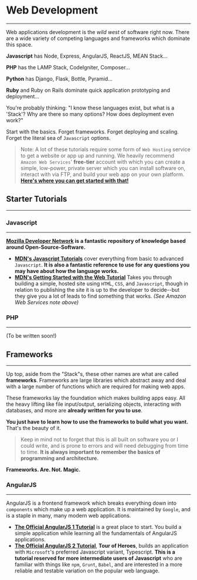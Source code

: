 # Web Development
--------

Web applications development is the _wild west_ of software right now.
There are a wide variety of competing languages and frameworks which dominate this space.

**Javascript** has Node, Express, AngularJS, ReactJS, MEAN Stack...

**PHP** has the LAMP Stack, CodeIgniter, Composer...

**Python** has Django, Flask, Bottle, Pyramid...

**Ruby** and Ruby on Rails dominate quick application prototyping and deployment...

You're probably thinking: "I know these languages exist, but what is a 'Stack'? Why are there so many options? How does deployment even work?"

Start with the basics. Forget frameworks. Forget deploying and scaling. Forget the literal sea of `Javascript` options.

> Note: A lot of these tutorials require some form of `Web Hosting` service to get a website or app up and running. We heavily recommend `Amazon Web Services`' **free-tier** account with which you can create a simple, low-power, private server which you can install software on, interact with via FTP, and build your web app on your own platform. **[Here's where you can get started with that!](https://aws.amazon.com/start-now/)**

## Starter Tutorials
--------

### Javascript
--------

**[Mozilla Developer Network](https://developer.mozilla.org/en-US/) is a fantastic repository of knowledge based around Open-Source-Software.**

* **[MDN's Javascript Tutorials](https://developer.mozilla.org/en-US/docs/Web/JavaScript)** cover everything from basic to advanced `Javascript`. **It is also a fantastic reference to use for any questions you may have about how the language works.**
* **[MDN's Getting Started with the Web Tutorial](https://developer.mozilla.org/en-US/docs/Learn/Getting_started_with_the_web)** Takes you through building a simple, hosted site using `HTM`L, `CSS`, and `Javascript`, though in relation to publishing the site it is up to the developer to decide--but they give you a lot of leads to find something that works. _(See Amazon Web Services note above)_


### PHP
--------
(To be written soon!)



## Frameworks
--------

Up top, aside from the "Stack"s, these other names are what are called **frameworks**. Frameworks are large libraries which abstract away and deal with a large number of functions which are required for making web apps.

These frameworks lay the foundation which makes building apps easy. All the heavy lifting like file input/output, serializing objects, interacting with databases, and more are **already written for you to use**.

**You just have to learn how to use the frameworks to build what you want.** That's the beauty of it.

> Keep in mind not to forget that this is all built on software you or I could write, and is prone to errors and will need debugging from time to time. **It is always important to remember the basics of programming and architecture.**

**Frameworks. Are. Not. Magic.**

### AngularJS
--------
AngularJS is a frontend framework which breaks everything down into `components` which make up a web application. It is maintained by `Google`, and is a staple in many, many modern web applications.

* **[The Official AngularJS 1 Tutorial](https://docs.angularjs.org/tutorial)** is a great place to start. You build a simple application while learning all the fundamentals of AngularJS applications.
* **[The Official AngularJS 2 Tutorial](https://angular.io/docs/ts/latest/tutorial/index.html)**, **Tour of Heroes**, builds an application with `Microsoft`'s preferred Javascript variant, Typescript. **This is a tutorial reserved for more intermediate users of Javascript** who are familiar with things like `npm`, `Grunt`, `Babel`, and are interested in a more reliable and testable variation on the popular web language.
